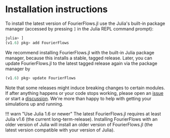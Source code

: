 # Installation instructions

To install the latest version of FourierFlows.jl use the Julia's built-in package manager
(accessed by pressing `]` in the Julia REPL command prompt):

```julia
julia> ]
(v1.6) pkg> add FourierFlows
```

We recommend installing FourierFlows.jl with the built-in Julia package manager, because
this installs a stable, tagged release. Later, you can update FourierFlows.jl to the
latest tagged release again via the package manager by

```julia
(v1.6) pkg> update FourierFlows
```

Note that some releases might induce breaking changes to certain modules. If after anything
happens or your code stops working, please open an [issue](https://github.com/FourierFlows/FourierFlows.jl/issues) 
or start a [discussion](https://github.com/FourierFlows/FourierFlows.jl/discussions). We're
more than happy to help with getting your simulations up and running.

!!! warn "Use Julia 1.6 or newer"
    The latest FourierFlows.jl requires at least Julia v1.6 (the current long-term-release).
    Installing FourierFlows with an older version of Julia will install an older version
    of FourierFlows.jl (the latest version compatible with your version of Julia).
